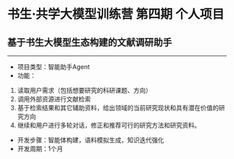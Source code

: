 # 书生$\cdot$共学大模型训练营 第四期 个人项目
## 基于书生大模型生态构建的文献调研助手

---

- 项目类型：智能助手Agent
- 功能：
1. 读取用户需求（包括想要研究的科研课题、方向）
2. 调用外部资源进行文献检索
3. 基于检索结果和其它辅助资料，给出领域的当前研究现状和具有潜在价值的研究方向
4. 继续和用户进行多轮对话，修正和推荐可行的研究方法和研究资料。

- 开发步骤：智能体构建，语料模拟生成，知识迭代强化
- 开发周期：1个月
  
